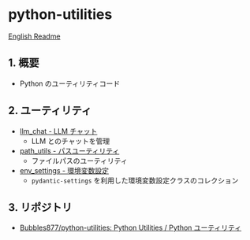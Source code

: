 # python-utilities

[English Readme](./README.md)

## 1. 概要

- Python のユーティリティコード

## 2. ユーティリティ

- [llm_chat - LLM チャット](llm_chat/)
  - LLM とのチャットを管理
- [path_utils - パスユーティリティ](path_utils/)
  - ファイルパスのユーティリティ
- [env_settings - 環境変数設定](env_settings/)
  - `pydantic-settings` を利用した環境変数設定クラスのコレクション

## 3. リポジトリ

- [Bubbles877/python-utilities: Python Utilities / Python ユーティリティ](https://github.com/Bubbles877/python-utilities)

